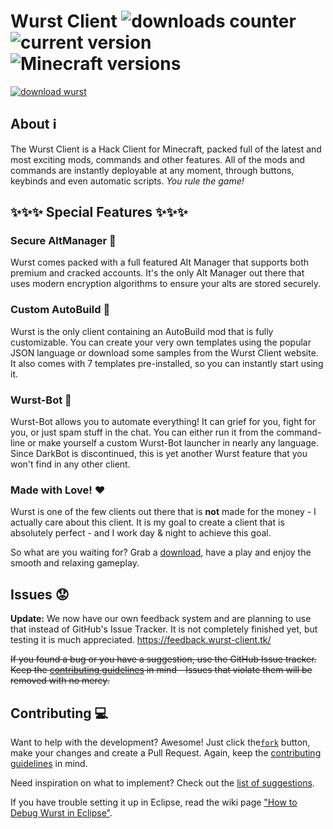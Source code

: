 # Wurst Client ![downloads counter](https://drive.google.com/uc?id=0B2YeSS9tm5zLMF9NWjNZYnNqSTA) ![current version](https://img.shields.io/github/release/Wurst-Imperium/Wurst-Client.svg?label=current%20version) ![Minecraft versions](https://img.shields.io/badge/Minecraft_versions-1.8_--_1.8.9-blue.svg)

[![download wurst](https://cloud.githubusercontent.com/assets/10100202/13494358/f8ba7db8-e143-11e5-8d0b-1d059cf4533a.png)](https://www.wurst-client.tk/download/)

## About :information_source:
The Wurst Client is a Hack Client for Minecraft, packed full of the latest and most exciting mods, commands and other features. All of the mods and commands are instantly deployable at any moment, through buttons, keybinds and even automatic scripts. *You rule the game!*

## :sparkles::sparkles::sparkles: Special Features :sparkles::sparkles::sparkles:
### Secure AltManager :closed_lock_with_key:
Wurst comes packed with a full featured Alt Manager that supports both premium and cracked accounts. It's the only Alt Manager out there that uses modern encryption algorithms to ensure your alts are stored securely.

### Custom AutoBuild :construction:
Wurst is the only client containing an AutoBuild mod that is fully customizable. You can create your very own templates using the popular JSON language or download some samples from the Wurst Client website. It also comes with 7 templates pre-installed, so you can instantly start using it.

### Wurst-Bot :floppy_disk:
Wurst-Bot allows you to automate everything! It can grief for you, fight for you, or just spam stuff in the chat. You can either run it from the command-line or make yourself a custom Wurst-Bot launcher in nearly any language. Since DarkBot is discontinued, this is yet another Wurst feature that you won't find in any other client.

### Made with Love! :heart:
Wurst is one of the few clients out there that is **not** made for the money - I actually care about this client. It is my goal to create a client that is absolutely perfect - and I work day & night to achieve this goal.

So what are you waiting for? Grab a [download](https://download.wurst-client.tk/), have a play and enjoy the smooth and relaxing gameplay.

## Issues :worried:
**Update:** We now have our own feedback system and are planning to use that instead of GitHub's Issue Tracker. It is not completely finished yet, but testing it is much appreciated. https://feedback.wurst-client.tk/

~~If you found a bug or you have a suggestion, use the GitHub Issue tracker. Keep the [contributing guidelines](/CONTRIBUTING.md) in mind - Issues that violate them will be removed with no mercy.~~

## Contributing :computer:
Want to help with the development? Awesome! Just click the[`fork`](https://github.com/Wurst-Imperium/Wurst-Client/fork) button, make your changes and create a Pull Request. Again, keep the [contributing guidelines](/CONTRIBUTING.md) in mind.

Need inspiration on what to implement? Check out the [list of suggestions](https://github.com/Wurst-Imperium/Wurst-Client/issues?q=is%3Aopen+label%3Aaccepted+label%3Aenhancement).

If you have trouble setting it up in Eclipse, read the wiki page ["How to Debug Wurst in Eclipse"](https://www.wurst-client.tk/wiki/Tutorials/How-to-Debug-Wurst-In-Eclipse/).
